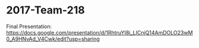 # 2017-Team-218
Final Presentation:
https://docs.google.com/presentation/d/1RhtruYI8i_LICnjQ14AmDOLO23wM0_A9HNvAd_V4Cwk/edit?usp=sharing
